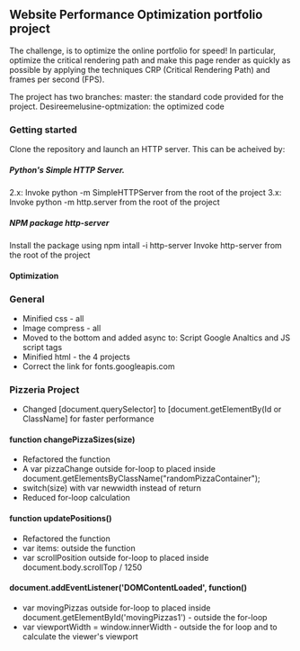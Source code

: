## Website Performance Optimization portfolio project

The challenge, is to optimize the online portfolio for speed! In particular, optimize the critical rendering path and make this page render as quickly as possible by applying the techniques CRP (Critical Rendering Path) and frames per second (FPS).

The project has two branches:
master: the standard code provided for the project.
Desireemelusine-optmization: the optimized code

### Getting started

Clone the repository and launch an HTTP server. This can be acheived by:

##### Python's Simple HTTP Server.
2.x: Invoke python -m SimpleHTTPServer from the root of the project
3.x: Invoke python -m http.server from the root of the project

##### NPM package http-server
Install the package using npm intall -i http-server
Invoke http-server from the root of the project

#### Optimization

### General
* Minified css - all
* Image compress - all
* Moved to the bottom and added async to:  Script Google Analtics  and JS script tags
* Minified html - the 4 projects
* Correct the link for fonts.googleapis.com

### Pizzeria Project
* Changed [document.querySelector] to [document.getElementBy(Id or ClassName] for faster performance

#### function changePizzaSizes(size)
* Refactored the function
* A var pizzaChange outside for-loop to placed inside  document.getElementsByClassName("randomPizzaContainer");
* switch(size) with var newwidth instead of return
* Reduced for-loop calculation

#### function updatePositions()
* Refactored the function
* var items: outside the function
* var scrollPosition outside for-loop to placed inside  document.body.scrollTop / 1250

#### document.addEventListener('DOMContentLoaded', function()
* var movingPizzas outside for-loop to placed inside  document.getElementById('movingPizzas1') - outside the for-loop
* var viewportWidth = window.innerWidth - outside the for loop and to calculate the viewer's viewport
